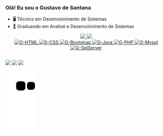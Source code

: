 ### Olá! Eu sou o Gustavo de Santana

- 🖥️ Técnico em Desenvolvimento de Sistemas
- 🌱 Graduando em Analisé e Desenvolvimento de Sistemas



<div align="center">
  <a href="https://github.com/santana401">
  <img height="150em" src="https://github-readme-stats.vercel.app/api?username=gustavodesantana&show_icons=true&theme=dark&include_all_commits=true&count_private=true"/>
  <img height="100em" src="https://github-readme-stats.vercel.app/api/top-langs/?username=gustavodesantana&layout=compact&langs_count=7&theme=dark"/>
</div>
<div align=center>
<img alt="G-HTML" src="https://img.shields.io/badge/html5-%23E34F26.svg?style=for-the-badge&logo=html5&logoColor=white">
<img alt="G-CSS" src="https://img.shields.io/badge/css3-%231572B6.svg?style=for-the-badge&logo=css3&logoColor=white">
<img alt="G-Bootstrap" src="https://img.shields.io/badge/Bootstrap-563D7C?style=for-the-badge&logo=bootstrap&logoColor=white">
<img alt="G-Java" src="https://img.shields.io/badge/Java-ED8B00?style=for-the-badge&logo=java&logoColor=white">
<img alt="G-PHP" src="https://img.shields.io/badge/php-%23777BB4.svg?style=for-the-badge&logo=php&logoColor=white">
<img alt="G-Mysql" src="https://img.shields.io/badge/MySQL-00000F?style=for-the-badge&logo=mysql&logoColor=white">
<img alt="G-SqlServer" src="https://img.shields.io/badge/Microsoft_SQL_Server-CC2927?style=for-the-badge&logo=microsoft-sql-server&logoColor=white">
</div>

  ##

<div> 
  <a href="https://instagram.com/santa.nuvem" target="_blank"><img src="https://img.shields.io/badge/-Instagram-%23E4405F?style=for-the-badge&logo=instagram&logoColor=white" target="_blank"></a>
  <a href = "mailto:santana.dev@hotmail.com"><img src="https://img.shields.io/badge/-Gmail-%23333?style=for-the-badge&logo=gmail&logoColor=white" target="_blank"></a>
  <a href=https://www.linkedin.com/in/gustavo-de-santana-lima-319661216 target="_blank"><img src="https://img.shields.io/badge/-LinkedIn-%230077B5?style=for-the-badge&logo=linkedin&logoColor=white" target="_blank"></a> 

  ![Snake animation](https://github.com/gustavodesantana/gustavodesantana/blob/output/github-contribution-grid-snake.svg)

</div> 
